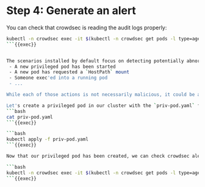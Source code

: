 # Step 4: Generate an alert

You can check that crowdsec is reading the audit logs properly:
```bash
kubectl -n crowdsec exec -it $(kubectl -n crowdsec get pods -l type=agent -o jsonpath='{.items[0].metadata.name}') -- cscli metrics
```{{exec}}


The scenarios installed by default focus on detecting potentially abnormal actions in the cluster:
 - A new privileged pod has been started
 - A new pod has requested a `HostPath` mount
 - Someone exec'ed into a running pod
 - ...

While each of those actions is not necessarily malicious, it could be an indicator of something unwanted happening in the cluster.

Let's create a privileged pod in our cluster with the `priv-pod.yaml` file:
```bash
cat priv-pod.yaml
```{{exec}}

```bash
kubectl apply -f priv-pod.yaml
```{{exec}}

Now that our privileged pod has been created, we can check crowdsec alerts (you may need to run the command a few times, as kubernetes buffers the audit logs before sending them to crowdsec):

```bash
kubectl -n crowdsec exec -it $(kubectl -n crowdsec get pods -l type=agent -o jsonpath='{.items[0].metadata.name}') -- cscli metrics
```{{exec}}